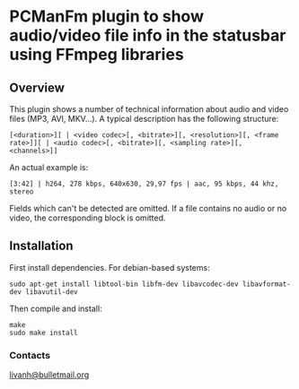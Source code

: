 # PCManFm plugin to show audio/video file info in the statusbar using FFmpeg libraries

## Overview

This plugin shows a number of technical information about audio and video files (MP3, AVI, MKV...). A typical description has the following structure:
```
[<duration>][ | <video codec>[, <bitrate>][, <resolution>][, <frame rate>]][ | <audio codec>[, <bitrate>][, <sampling rate>][, <channels>]] 
```
An actual example is:
```
[3:42] | h264, 278 kbps, 640x630, 29,97 fps | aac, 95 kbps, 44 khz, stereo
```
Fields which can't be detected are omitted. If a file contains no audio or no video, the corresponding block is omitted. 

## Installation

First install dependencies. For debian-based systems:
```
sudo apt-get install libtool-bin libfm-dev libavcodec-dev libavformat-dev libavutil-dev
```
Then compile and install:
```
make
sudo make install
```

### Contacts
<livanh@bulletmail.org>

